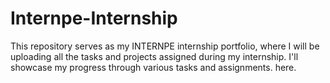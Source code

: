 # Internpe-Internship
This repository serves as my INTERNPE internship portfolio, where I will be uploading all the tasks and projects assigned during my internship. I'll showcase my progress through various tasks and assignments. here.
